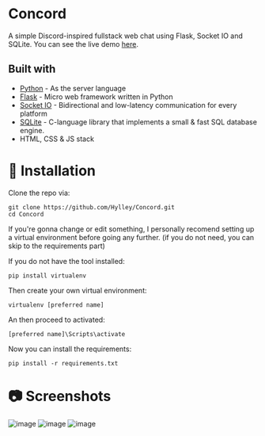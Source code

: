 # Concord

A simple Discord-inspired fullstack web chat using Flask, Socket IO and SQLite.
You can see the live demo [here](https://concord.hylley.repl.co/).

## Built with
* [Python](https://www.python.org) - As the server language
* [Flask](https://flask.palletsprojects.com/en/2.2.x/) - Micro web framework written in Python
* [Socket IO](https://socket.io/) - Bidirectional and low-latency communication for every platform
* [SQLite](https://www.sqlite.org/) - C-language library that implements a small & fast SQL database engine.
* HTML, CSS & JS stack

# :floppy_disk: Installation
Clone the repo via:
```
git clone https://github.com/Hylley/Concord.git
cd Concord
```

If you're gonna change or edit something, I personally recomend setting up a virtual environment before going any further.
(if you do not need, you can skip to the requirements part)

If you do not have the tool installed:
```
pip install virtualenv
```

Then create your own virtual environment:
```
virtualenv [preferred name]
```

An then proceed to activated:
```
[preferred name]\Scripts\activate
```

Now you can install the requirements:
```
pip install -r requirements.txt
```

# :camera: Screenshots

![image](https://user-images.githubusercontent.com/66799902/200092433-7d9cfeea-3877-4676-bf95-1cca96721100.png)
![image](https://user-images.githubusercontent.com/66799902/200092458-958c9f4a-aef1-42df-9d7a-f56dac52b416.png)
![image](https://user-images.githubusercontent.com/66799902/200092477-4ae7a6ba-eb67-41d4-8cb4-cc3fb1cb507b.png)
